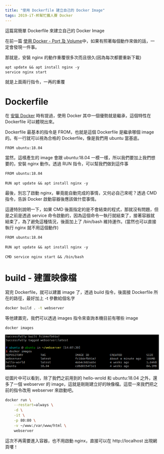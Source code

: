 ```yaml
---
title: "使用 Dockerfile 建立自己的 Docker Image"
tags: 2019-iT-邦幫忙鐵人賽 Docker
---
```


這篇寫簡單 Dockerfile 來建立自己的 Docker Image

在前一篇 [使用 Docker - Port 及 Volume](https://twblog.hongjianching.com/2018/10/05/run-docker-port-volume/)中，如果有照著每個動作來做的話，一定會發現一件事。

那就是，安裝 nginx 的動作重覆很多次而且很久(因為每次都要重新下載)

```
apt update && apt install nginx -y
service nginx start
```

就是上面兩行指令，一再的重覆

# Dockerfile
在 [安裝 Docker](https://twblog.hongjianching.com/2018/10/02/install-docker/) 時有提過，使用 Docker 其中一個優勢就是繼承，這個特性在 Dockerfile 可以體現出來。

Dockerfile 最基本的指令是 FROM，也就是這個 Dockerfile 是繼承哪個 image 的。有一行就可以視為合格的 Dockerfile，像是我們用 ubuntu 當基底。

```
FROM ubuntu:18.04
```

當然，這樣產生的 image 會跟 ubuntu:18.04 一模一樣，所以我們要加上我們想要的，安裝 nginx 動作。透過 RUN 指令，可以幫我們做到這件事

```
FROM ubuntu:18.04

RUN apt update && apt install nginx -y
```

最後，別忘了啟動 nginx，畢竟能自動完成的事情，又何必自己來呢？透過 CMD 指令，告訴 Docker 啟動容器後應該做什麼事情。

這邊特別說明一下，如果 CMD 後面指定的是不會結束的程式，那就沒有問題，但是之前是透過 service 命令啟動的，因為這個命令一執行就結束了，接著容器就結束了，為了避免這種情況，後面加上了 /bin/bash 維持運作。(當然也可以直接執行 nginx 就不用這個動作)

```
FROM ubuntu:18.04

RUN apt update && apt install nginx -y

CMD service nginx start && /bin/bash
```

# build - 建置映像檔

寫完 Dockerfile，就可以建置 image 了，透過 build 指令，後面接 Dockerfile 所在的路徑，最好加上 -t 參數給個名字

```bash
docker build . -t webserver
```

等他建置完，我們可以透過 images 指令來查詢本機目前有哪些 image

```bash
docker images
```
![](/assets/images/2018-10-06-using-dockerfile-build-docker-image/2018-10-06_22-09-13.png)

從圖片中可以看到，除了我們之前用到的 hello-wrold 和 ubuntu:18.04 之外，還多了一個 webserver 的 image，這就是剛剛建立好的映像檔。這麼一來我們把之前的指令改用 webserver 來啟動吧。

```bash
docker run \
    --restart=always \
    -d \
    -it \
    -p 80:80 \
    -v ~/www:/var/www/html \
    webserver
```

這次不再需要進入容器，也不用啟動 nginx，直接可以在 http://localhost 出現網頁嘍！